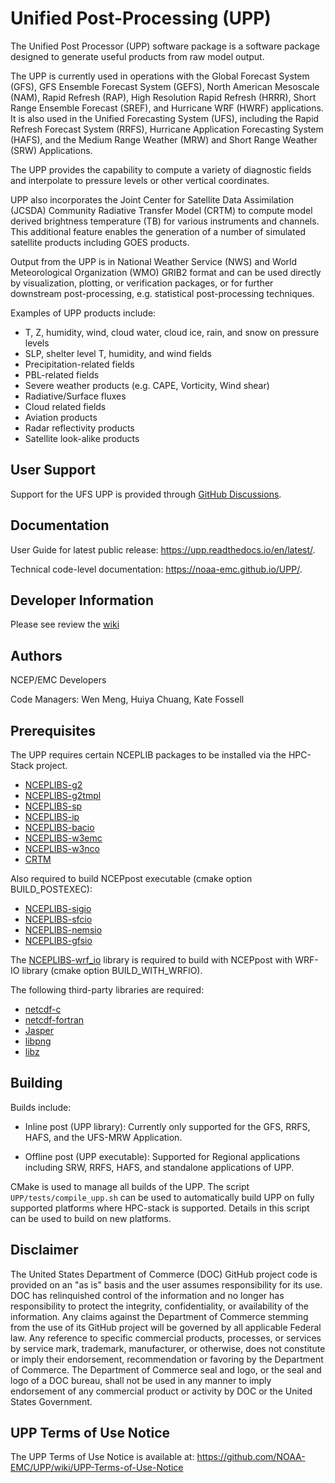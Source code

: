 
# Unified Post-Processing (UPP)

The Unified Post Processor (UPP) software package is a software
package designed to generate useful products from raw model
output.

The UPP is currently used in operations with the Global Forecast
System (GFS), GFS Ensemble Forecast System (GEFS), North American
Mesoscale (NAM), Rapid Refresh (RAP), High Resolution Rapid Refresh
(HRRR), Short Range Ensemble Forecast (SREF), and Hurricane WRF (HWRF)
applications. It is also used in the Unified Forecasting System (UFS),
including the Rapid Refresh Forecast System (RRFS), Hurricane Application
Forecasting System (HAFS), and the Medium Range Weather (MRW) and Short 
Range Weather (SRW) Applications.

The UPP provides the capability to compute a variety of diagnostic
fields and interpolate to pressure levels or other vertical
coordinates.

UPP also incorporates the Joint Center for Satellite Data Assimilation
(JCSDA) Community Radiative Transfer Model (CRTM) to compute model
derived brightness temperature (TB) for various instruments and
channels. This additional feature enables the generation of a number
of simulated satellite products including GOES products.

Output from the UPP is in National Weather Service (NWS) and World
Meteorological Organization (WMO) GRIB2 format and can be used
directly by visualization, plotting, or verification packages, or for
further downstream post-processing, e.g. statistical post-processing
techniques.

Examples of UPP products include:

- T, Z, humidity, wind, cloud water, cloud ice, rain, and snow on pressure levels
- SLP, shelter level T, humidity, and wind fields
- Precipitation-related fields
- PBL-related fields
- Severe weather products (e.g. CAPE, Vorticity, Wind shear)
- Radiative/Surface fluxes
- Cloud related fields
- Aviation products
- Radar reflectivity products
- Satellite look-alike products


## User Support
Support for the UFS UPP is provided through [GitHub Discussions](https://github.com/NOAA-EMC/UPP/discussions).

## Documentation 
User Guide for latest public release: https://upp.readthedocs.io/en/latest/.

Technical code-level documentation: https://noaa-emc.github.io/UPP/.

## Developer Information
Please see review the [wiki](https://github.com/NOAA-EMC/UPP/wiki)

## Authors

NCEP/EMC Developers

Code Managers: Wen Meng, Huiya Chuang, Kate Fossell

## Prerequisites

The UPP requires certain NCEPLIB packages to be installed via
the HPC-Stack project.  

- [NCEPLIBS-g2](https://github.com/NOAA-EMC/NCEPLIBS-g2)
- [NCEPLIBS-g2tmpl](https://github.com/NOAA-EMC/NCEPLIBS-g2tmpl)
- [NCEPLIBS-sp](https://github.com/NOAA-EMC/NCEPLIBS-sp)
- [NCEPLIBS-ip](https://github.com/NOAA-EMC/NCEPLIBS-ip)
- [NCEPLIBS-bacio](https://github.com/NOAA-EMC/NCEPLIBS-bacio)
- [NCEPLIBS-w3emc](https://github.com/NOAA-EMC/NCEPLIBS-w3emc)
- [NCEPLIBS-w3nco](https://github.com/NOAA-EMC/NCEPLIBS-w3nco)
- [CRTM](https://github.com/noaa-emc/emc_crtm)

Also required to build NCEPpost executable (cmake option
BUILD_POSTEXEC):

- [NCEPLIBS-sigio](https://github.com/NOAA-EMC/NCEPLIBS-sigio)
- [NCEPLIBS-sfcio](https://github.com/NOAA-EMC/NCEPLIBS-sfcio)
- [NCEPLIBS-nemsio](https://github.com/NOAA-EMC/NCEPLIBS-nemsio)
- [NCEPLIBS-gfsio](https://github.com/NOAA-EMC/NCEPLIBS-gfsio)

The [NCEPLIBS-wrf_io](https://github.com/NOAA-EMC/NCEPLIBS-wrf_io)
library is required to build with NCEPpost with WRF-IO library (cmake
option BUILD_WITH_WRFIO).

The following third-party libraries are required:

- [netcdf-c](https://github.com/Unidata/netcdf-c)
- [netcdf-fortran](https://github.com/Unidata/netcdf-fortran)
- [Jasper](https://github.com/jasper-software/jasper)
- [libpng](http://www.libpng.org/pub/png/libpng.html)
- [libz](https://zlib.net/)

## Building

Builds include:

- Inline post (UPP library): Currently only supported for the GFS, RRFS,
  HAFS, and the UFS-MRW Application.

- Offline post (UPP executable): Supported for Regional applications
  including SRW, RRFS, HAFS, and standalone applications of UPP.


CMake is used to manage all builds of the UPP. 
The script `UPP/tests/compile_upp.sh` can be used to automatically
build UPP on fully supported platforms where HPC-stack is supported.
Details in this script can be used to build on new platforms.


## Disclaimer

The United States Department of Commerce (DOC) GitHub project code is
provided on an "as is" basis and the user assumes responsibility for
its use. DOC has relinquished control of the information and no longer
has responsibility to protect the integrity, confidentiality, or
availability of the information. Any claims against the Department of
Commerce stemming from the use of its GitHub project will be governed
by all applicable Federal law. Any reference to specific commercial
products, processes, or services by service mark, trademark,
manufacturer, or otherwise, does not constitute or imply their
endorsement, recommendation or favoring by the Department of
Commerce. The Department of Commerce seal and logo, or the seal and
logo of a DOC bureau, shall not be used in any manner to imply
endorsement of any commercial product or activity by DOC or the United
States Government.

## UPP Terms of Use Notice

The UPP Terms of Use Notice is available at: https://github.com/NOAA-EMC/UPP/wiki/UPP-Terms-of-Use-Notice